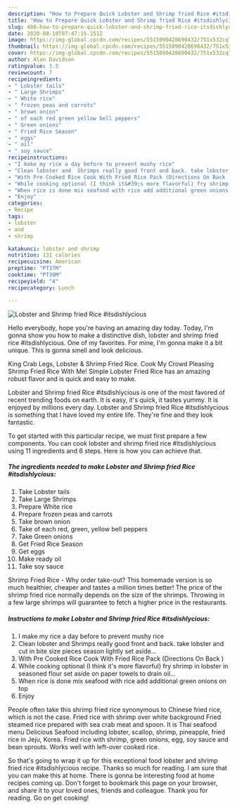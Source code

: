 ```yaml
---
description: "How to Prepare Quick Lobster and Shrimp fried Rice #itsdishlycious"
title: "How to Prepare Quick Lobster and Shrimp fried Rice #itsdishlycious"
slug: 480-how-to-prepare-quick-lobster-and-shrimp-fried-rice-itsdishlycious
date: 2020-08-10T07:47:15.151Z
image: https://img-global.cpcdn.com/recipes/5515090428690432/751x532cq70/lobster-and-shrimp-fried-rice-itsdishlycious-recipe-main-photo.jpg
thumbnail: https://img-global.cpcdn.com/recipes/5515090428690432/751x532cq70/lobster-and-shrimp-fried-rice-itsdishlycious-recipe-main-photo.jpg
cover: https://img-global.cpcdn.com/recipes/5515090428690432/751x532cq70/lobster-and-shrimp-fried-rice-itsdishlycious-recipe-main-photo.jpg
author: Alan Davidson
ratingvalue: 3.5
reviewcount: 7
recipeingredient:
- " Lobster tails"
- " Large Shrimps"
- " White rice"
- " frozen peas and carrots"
- " brown onion"
- " of each red green yellow bell peppers"
- " Green onions"
- " Fried Rice Season"
- " eggs"
- " oil"
- " soy sauce"
recipeinstructions:
- "I make my rice a day before to prevent mushy rice"
- "Clean lobster and  Shrimps really good front and back. take lobster and cut in bite size pieces  season lightly set aside..."
- "With Pre Cooked Rice Cook With Fried Rice Pack (Directions On Back )"
- "While cooking optional (I think it&#39;s more flavorful) fry shrimp in lobster in seasoned flour set aside on paper towels to drain oil..."
- "When rice is done mix seafood with rice add additional green onions on top"
- "Enjoy"
categories:
- Recipe
tags:
- lobster
- and
- shrimp

katakunci: lobster and shrimp 
nutrition: 131 calories
recipecuisine: American
preptime: "PT37M"
cooktime: "PT30M"
recipeyield: "4"
recipecategory: Lunch

---
```



![Lobster and Shrimp fried Rice #itsdishlycious](https://img-global.cpcdn.com/recipes/5515090428690432/751x532cq70/lobster-and-shrimp-fried-rice-itsdishlycious-recipe-main-photo.jpg)

Hello everybody, hope you're having an amazing day today. Today, I'm gonna show you how to make a distinctive dish, lobster and shrimp fried rice #itsdishlycious. One of my favorites. For mine, I'm gonna make it a bit unique. This is gonna smell and look delicious.

King Crab Legs, Lobster &amp; Shrimp Fried Rice. Cook My Crowd Pleasing Shrimp Fried Rice With Me! Simple Lobster Fried Rice has an amazing robust flavor and is quick and easy to make.

Lobster and Shrimp fried Rice #itsdishlycious is one of the most favored of recent trending foods on earth. It is easy, it's quick, it tastes yummy. It is enjoyed by millions every day. Lobster and Shrimp fried Rice #itsdishlycious is something that I have loved my entire life. They're fine and they look fantastic.


To get started with this particular recipe, we must first prepare a few components. You can cook lobster and shrimp fried rice #itsdishlycious using 11 ingredients and 6 steps. Here is how you can achieve that.

<!--inarticleads1-->

##### The ingredients needed to make Lobster and Shrimp fried Rice #itsdishlycious:

1. Take  Lobster tails
1. Take  Large Shrimps
1. Prepare  White rice
1. Prepare  frozen peas and carrots
1. Take  brown onion
1. Take  of each red, green, yellow bell peppers
1. Take  Green onions
1. Get  Fried Rice Season
1. Get  eggs
1. Make ready  oil
1. Take  soy sauce


Shrimp Fried Rice - Why order take-out? This homemade version is so much healthier, cheaper and tastes a million times better! The price of the shrimp fried rice normally depends on the size of the shrimps. Throwing in a few large shrimps will guarantee to fetch a higher price in the restaurants. 

<!--inarticleads2-->

##### Instructions to make Lobster and Shrimp fried Rice #itsdishlycious:

1. I make my rice a day before to prevent mushy rice
1. Clean lobster and  Shrimps really good front and back. take lobster and cut in bite size pieces  season lightly set aside...
1. With Pre Cooked Rice Cook With Fried Rice Pack (Directions On Back )
1. While cooking optional (I think it&#39;s more flavorful) fry shrimp in lobster in seasoned flour set aside on paper towels to drain oil...
1. When rice is done mix seafood with rice add additional green onions on top
1. Enjoy


People often take this shrimp fried rice synonymous to Chinese fried rice, which is not the case. Fried rice with shrimp over white background Fried steamed rice prepared with sea crab meat and spoon. It is Thai seafood menu Delicious Seafood including lobster, scallop, shrimp, pineapple, fried rice in Jeju, Korea. Fried rice with shrimp, green onions, egg, soy sauce and bean sprouts. Works well with left-over cooked rice. 

So that's going to wrap it up for this exceptional food lobster and shrimp fried rice #itsdishlycious recipe. Thanks so much for reading. I am sure that you can make this at home. There is gonna be interesting food at home recipes coming up. Don't forget to bookmark this page on your browser, and share it to your loved ones, friends and colleague. Thank you for reading. Go on get cooking!
